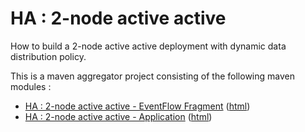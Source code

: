 # HA : 2-node active active

How to build a 2-node active active deployment with dynamic data distribution policy.

This is a maven aggregator project consisting of the following maven modules :

* [HA : 2-node active active - EventFlow Fragment](aa-2node-ef/src/site/markdown/index.md) ([html](https://plord12.github.io/samples/10.4.1/highavailability/aa-2node/aa-2node-ef/))
* [HA : 2-node active active - Application](aa-2node-app/src/site/markdown/index.md) ([html](https://plord12.github.io/samples/10.4.1/highavailability/aa-2node/aa-2node-app/))
